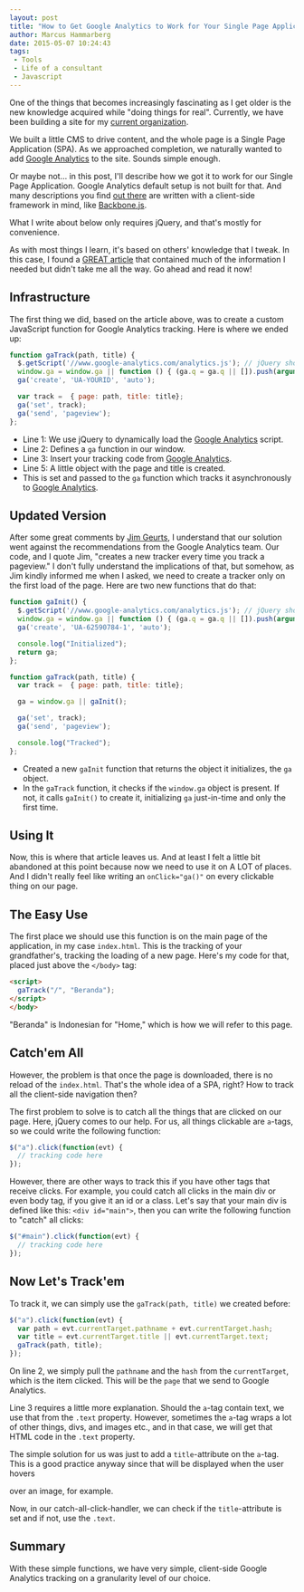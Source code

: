 ```yaml
---
layout: post
title: "How to Get Google Analytics to Work for Your Single Page Application"
author: Marcus Hammarberg
date: 2015-05-07 10:24:43
tags:
 - Tools
 - Life of a consultant
 - Javascript
---
```


One of the things that becomes increasingly fascinating as I get older is the new knowledge acquired while "doing things for real". Currently, we have been building a site for my [current organization](http://ypkbksite.herokuapp.com).

We built a little CMS to drive content, and the whole page is a Single Page Application (SPA). As we approached completion, we naturally wanted to add [Google Analytics](http://google.com/analytics) to the site. Sounds simple enough.

Or maybe not... in this post, I'll describe how we got it to work for our Single Page Application. Google Analytics default setup is not built for that. And many descriptions you find [out there](https://www.google.co.id/search?q=google+analytic+spa&oq=google+analytic+spa&aqs=chrome.0.69i59j69i64.5919j0j7&sourceid=chrome&es_sm=119&ie=UTF-8) are written with a client-side framework in mind, like [Backbone.js](http://backbonejs.org).

What I write about below only requires jQuery, and that's mostly for convenience.

As with most things I learn, it's based on others' knowledge that I tweak. In this case, I found a [GREAT article](https://mjau-mjau.com/blog/ajax-universal-analytics/) that contained much of the information I needed but didn't take me all the way. Go ahead and read it now!

## Infrastructure
The first thing we did, based on the article above, was to create a custom JavaScript function for Google Analytics tracking. Here is where we ended up:

```javascript
function gaTrack(path, title) {
  $.getScript('//www.google-analytics.com/analytics.js'); // jQuery shortcut
  window.ga = window.ga || function () { (ga.q = ga.q || []).push(arguments) }; ga.l = +new Date;
  ga('create', 'UA-YOURID', 'auto');

  var track =  { page: path, title: title};
  ga('set', track);
  ga('send', 'pageview');
};
```

- Line 1: We use jQuery to dynamically load the [Google Analytics](http://google.com/analytics) script.
- Line 2: Defines a `ga` function in our window.
- Line 3: Insert your tracking code from [Google Analytics](http://google.com/analytics).
- Line 5: A little object with the page and title is created.
- This is set and passed to the `ga` function which tracks it asynchronously to [Google Analytics](http://google.com/analytics).

## Updated Version

After some great comments by [Jim Geurts](https://twitter.com/jgeurts?lang=en), I understand that our solution went against the recommendations from the Google Analytics team. Our code, and I quote Jim, "creates a new tracker every time you track a pageview." I don't fully understand the implications of that, but somehow, as Jim kindly informed me when I asked, we need to create a tracker only on the first load of the page. Here are two new functions that do that:

```javascript
function gaInit() {
  $.getScript('//www.google-analytics.com/analytics.js'); // jQuery shortcut
  window.ga = window.ga || function () { (ga.q = ga.q || []).push(arguments) }; ga.l = +new Date;
  ga('create', 'UA-62590784-1', 'auto');

  console.log("Initialized");
  return ga;
};

function gaTrack(path, title) {
  var track =  { page: path, title: title};

  ga = window.ga || gaInit();

  ga('set', track);
  ga('send', 'pageview');

  console.log("Tracked");
};
```

- Created a new `gaInit` function that returns the object it initializes, the `ga` object.
- In the `gaTrack` function, it checks if the `window.ga` object is present. If not, it calls `gaInit()` to create it, initializing `ga` just-in-time and only the first time.

## Using It

Now, this is where that article leaves us. And at least I felt a little bit abandoned at this point because now we need to use it on A LOT of places. And I didn't really feel like writing an `onClick="ga()"` on every clickable thing on our page.

## The Easy Use

The first place we should use this function is on the main page of the application, in my case `index.html`. This is the tracking of your grandfather's, tracking the loading of a new page. Here's my code for that, placed just above the `</body>` tag:

```html
<script>
  gaTrack("/", "Beranda");
</script>
</body>
```

"Beranda" is Indonesian for "Home," which is how we will refer to this page.

## Catch'em All

However, the problem is that once the page is downloaded, there is no reload of the `index.html`. That's the whole idea of a SPA, right? How to track all the client-side navigation then?

The first problem to solve is to catch all the things that are clicked on our page. Here, jQuery comes to our help. For us, all things clickable are `a`-tags, so we could write the following function:

```javascript
$("a").click(function(evt) {
  // tracking code here
});
```

However, there are other ways to track this if you have other tags that receive clicks. For example, you could catch all clicks in the main div or even body tag, if you give it an id or a class. Let's say that your main div is defined like this: `<div id="main">`, then you can write the following function to "catch" all clicks:

```javascript
$("#main").click(function(evt) {
  // tracking code here
});
```

## Now Let's Track'em

To track it, we can simply use the `gaTrack(path, title)` we created before:

```javascript
$("a").click(function(evt) {
  var path = evt.currentTarget.pathname + evt.currentTarget.hash;
  var title = evt.currentTarget.title || evt.currentTarget.text;
  gaTrack(path, title);
});
```

On line 2, we simply pull the `pathname` and the `hash` from the `currentTarget`, which is the item clicked. This will be the `page` that we send to Google Analytics.

Line 3 requires a little more explanation. Should the `a`-tag contain text, we use that from the `.text` property. However, sometimes the `a`-tag wraps a lot of other things, divs, and images etc., and in that case, we will get that HTML code in the `.text` property.

The simple solution for us was just to add a `title`-attribute on the `a`-tag. This is a good practice anyway since that will be displayed when the user hovers

 over an image, for example.

Now, in our catch-all-click-handler, we can check if the `title`-attribute is set and if not, use the `.text`.

## Summary

With these simple functions, we have very simple, client-side Google Analytics tracking on a granularity level of our choice.
